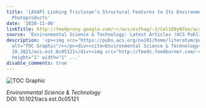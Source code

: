 ```yaml
---
title: '[ASAP] Linking Triclosan’s Structural Features to Its Environmental Fate and
  Photoproducts'
date: '2020-11-06'
linkTitle: http://feedproxy.google.com/~r/acs/esthag/~3/Cel1O8yN7oo/acs.est.0c05121
source: 'Environmental Science & Technology: Latest Articles (ACS Publications)'
description: '<p><img src="https://pubs.acs.org/na101/home/literatum/publisher/achs/journals/content/esthag/0/esthag.ahead-of-print/acs.est.0c05121/20201106/images/medium/es0c05121_0008.gif"
  alt="TOC Graphic"/></p><div><cite>Environmental Science & Technology</cite></div><div>DOI:
  10.1021/acs.est.0c05121</div><img src="http://feeds.feedburner.com/~r/acs/esthag/~4/Cel1O8yN7oo"
  height="1" width="1" ...'
disable_comments: true
---
```

<p><img src="https://pubs.acs.org/na101/home/literatum/publisher/achs/journals/content/esthag/0/esthag.ahead-of-print/acs.est.0c05121/20201106/images/medium/es0c05121_0008.gif" alt="TOC Graphic"/></p><div><cite>Environmental Science & Technology</cite></div><div>DOI: 10.1021/acs.est.0c05121</div><img src="http://feeds.feedburner.com/~r/acs/esthag/~4/Cel1O8yN7oo" height="1" width="1" ...